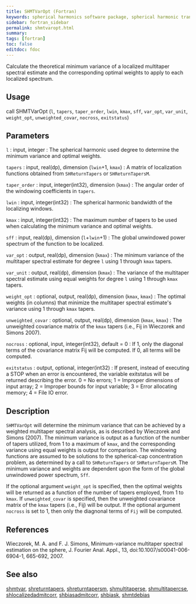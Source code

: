 ```yaml
---
title: SHMTVarOpt (Fortran)
keywords: spherical harmonics software package, spherical harmonic transform, legendre functions, multitaper spectral analysis, fortran, Python, gravity, magnetic field
sidebar: fortran_sidebar
permalink: shmtvaropt.html
summary:
tags: [fortran]
toc: false
editdoc: fdoc
---
```


Calculate the theoretical minimum variance of a localized multitaper spectral estimate and the corresponding optimal weights to apply to each localized spectrum.

## Usage

call SHMTVarOpt (`l`, `tapers`, `taper_order`, `lwin`, `kmax`, `sff`, `var_opt`, `var_unit`, `weight_opt`, `unweighted_covar`, `nocross`, `exitstatus`)

## Parameters

`l` : input, integer
:   The spherical harmonic used degree to determine the minimum variance and optimal weights.

`tapers` : input, real(dp), dimension (`lwin`+1, `kmax`)
:   A matrix of localization functions obtained from `SHReturnTapers` or `SHReturnTapersM`.

`taper_order` : input, integer(int32), dimension (`kmax`)
:   The angular order of the windowing coefficients in `tapers`.

`lwin` : input, integer(int32)
:   The spherical harmonic bandwidth of the localizing windows.

`kmax` : input, integer(int32)
:   The maximum number of tapers to be used when calculating the minimum variance and optimal weights.

`sff` : input, real(dp), dimension (`l`+`lwin`+1)
:   The global unwindowed power spectrum of the function to be localized.

`var_opt` : output, real(dp), dimension (`kmax`)
:   The minimum variance of the multitaper spectral estimate for degree `l` using 1 through `kmax` tapers.

`var_unit` : output, real(dp), dimension (`kmax`)
:   The variance of the multitaper spectral estimate using equal weights for degree `l` using 1 through `kmax` tapers.

`weight_opt` : optional, output, real(dp), dimension (`kmax`, `kmax`)
:   The optimal weights (in columns) that minimize the multitaper spectral estimate's variance using 1 through `kmax` tapers.

`unweighted_covar` : optional, output, real(dp), dimension (`kmax`, `kmax`)
:   The unweighted covariance matrix of the `kmax` tapers (i.e., Fij in Wieczorek and Simons 2007).

`nocross` : optional, input, integer(int32), default = 0
:   If 1, only the diagonal terms of the covariance matrix Fij will be computed. If 0, all terms will be computed.

`exitstatus` : output, optional, integer(int32)
:   If present, instead of executing a STOP when an error is encountered, the variable exitstatus will be returned describing the error. 0 = No errors; 1 = Improper dimensions of input array; 2 = Improper bounds for input variable; 3 = Error allocating memory; 4 = File IO error.

## Description

`SHMTVarOpt` will determine the minimum variance that can be achieved by a weighted multitaper spectral analysis, as is described by Wieczorek and Simons (2007). The minimum variance is output as a function of the number of tapers utilized, from 1 to a maximum of `kmax`, and the corresponding variance using equal weights is output for comparison. The windowing functions are assumed to be solutions to the spherical-cap concentration problem, as determined by a call to `SHReturnTapers` or `SHReturnTapersM`. The minimum variance and weights are dependent upon the form of the global unwindowed power spectrum, `Sff`.

If the optional argument `weight_opt` is specified, then the optimal weights will be returned as a function of the number of tapers employed, from 1 to `kmax`. If `unweighted_covar` is specified, then the unweighted covariance matrix of the `kmax` tapers (i.e., Fij) will be output. If the optional argument `nocross` is set to 1, then only the diagnonal terms of `Fij` will be computed.

## References

Wieczorek, M. A. and F. J. Simons, Minimum-variance multitaper spectral estimation on the sphere, J. Fourier Anal. Appl., 13, doi:10.1007/s00041-006-6904-1, 665-692, 2007.

## See also

[shmtvar](shmtvar.html), [shreturntapers](shreturntapers.html), [shreturntapersm](shreturntapersm.html), [shmultitaperse](shmultitaperse.html), [shmultitapercse](shmultitapercse.html), [shlocalizedadmitcorr](shlocalizedadmitcorr.html), [shbiasadmitcorr](shbiasadmitcorr.html), [shbiask](shbiask.html), [shmtdebias](shmtdebias.html)

